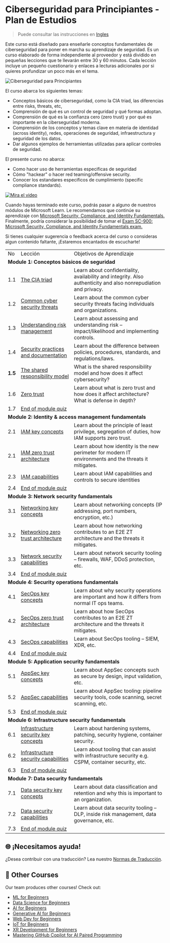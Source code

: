 # Ciberseguridad para Principiantes - Plan de Estudios

> Puede consultar las instrucciones en [Ingles](../../README.md)

Este curso está diseñado para enseñarle conceptos fundamentales de ciberseguridad para poner en marcha su aprendizaje de seguridad. Es un curso elaborado de forma independiente al proveedor y está dividido en pequeñas lecciones que te llevarán entre 30 y 60 minutos. Cada lección incluye un pequeño cuestionario y enlaces a lecturas adicionales por si quieres profundizar un poco más en el tema.

![Ciberseguridad para Principiantes](../../images/banner.jpg)

El curso abarca los siguientes temas:
- Conceptos básicos de ciberseguridad, como la CIA triad, las diferencias entre risks, threats, etc,
- Comprensión de qué es un control de seguridad y qué formas adoptan.
- Comprensión de qué es la confianza cero (zero trust) y por qué es importante en la ciberseguridad moderna.
- Comprensión de los conceptos y temas clave en materia de identidad (across identity), redes, operaciones de seguridad, infraestructura y seguridad de los datos.
- Dar algunos ejemplos de herramientas utilizadas para aplicar controles de seguridad.

El presente curso no abarca:
- Como hacer uso de herramientas especificas de seguridad
- Cómo "hackear" o hacer red teaming/offensive security.
- Conocer los estandares especificos de cumplimiento (specific compliance standards).

[![Mira el video](../../images/intro_placeholder.png)](https://learn-video.azurefd.net/vod/player?id=a0fe1cef-c064-4d59-97a9-e89e12a99b4d)

Cuando hayas terminado este curso, podrás pasar a alguno de nuestros módulos de Microsoft Learn. Le recomendamos que continúe su aprendizaje con [Microsoft Security, Compliance, and Identity Fundamentals.](https://learn.microsoft.com/en-us/training/paths/describe-concepts-of-security-compliance-identity/?WT.mc_id=academic-96948-sayoung) Finalmente, podría considerar la posibilidad de tomar el [Exam SC-900: Microsoft Security, Compliance, and Identity Fundamentals exam.](https://learn.microsoft.com/en-us/credentials/certifications/exams/sc-900/?WT.mc_id=academic-96948-sayoung)

Si tienes cualquier sugerencia o feedback acerca del curso o consideras algun contenido faltante, ¡Estaremos encantados de escucharte!

<table>
  <tr><td>No</td><td>Lección</td><td>Objetivos de Aprendizaje</td></tr>
  <tr><td colspan="3"><strong>Module 1: Conceptos básicos de seguridad</strong></td></tr>
  <tr><td>1.1</td><td><a href="https://github.com/microsoft/Security-101/blob/main/1.1%20The%20CIA%20triad%20and%20other%20key%20concepts.md">The CIA triad</a></td><td>Learn about confidentiality, availability and integrity. Also authenticity and also nonrepudiation and privacy.</td></tr>
  <tr><td>1.2</td><td><a href="https://github.com/microsoft/Security-101/blob/main/1.2%20Common%20cybersecurity%20threats.md">Common cyber security threats</a></td><td>Learn about the common cyber security threats facing individuals and organizations.</td></tr>
  <tr>
    <td>1.3</td>
    <td><a href="https://github.com/microsoft/Security-101/blob/main/1.3%20Understanding%20risk%20management.md">Understanding risk management</a></td>
    <td>Learn about assessing and understanding risk – impact/likelihood and implementing controls.</td>
  </tr>
  <tr>
    <td>1.4</td>
    <td><a href="https://github.com/microsoft/Security-101/blob/main/1.4%20Security%20practices%20and%20documentation.md">Security practices and documentation</a></td>
    <td>Learn about the difference between policies, procedures, standards, and regulations/laws.</td>
  </tr>
  <tr>
    <td><strong>1.5</strong></td>
    <td><a href="https://github.com/microsoft/Security-101/blob/main/1.6%20Shared%20responsibility%20model.md">The shared responsibility model</a></td>
    <td>What is the shared responsibility model and how does it affect cybersecurity?</td>
  </tr>
  <tr>
    <td>1.6</td>
    <td><a href="https://github.com/microsoft/Security-101/blob/main/1.5%20Zero%20trust.md">Zero trust</a></td>
    <td>Learn about what is zero trust and how does it affect architecture? What is defense in depth?</td>
  </tr>
  <tr>
    <td>1.7</td>
    <td colspan="2"><a href="https://github.com/microsoft/Security-101/blob/main/1.7%20End%20of%20module%20quiz.md">End of module quiz</a></td>
  </tr>
  <tr><td colspan="3"><strong>Module 2: Identity & access management fundamentals</strong></td></tr>
  <td>2.1</td>
    <td><a href="https://github.com/microsoft/Security-101/blob/main/2.1%20IAM%20key%20concepts.md">IAM key concepts</a></td>
    <td>Learn about the principle of least privilege, segregation of duties, how IAM supports zero trust.</td>
  </tr>
  <tr>
    <td>2.1</td>
    <td><a href="https://github.com/microsoft/Security-101/blob/main/2.2%20IAM%20zero%20trust%20architecture.md">IAM zero trust architecture</a></td>
    <td>Learn about how identity is the new perimeter for modern IT environments and the threats it mitigates.</td>
  </tr>
  <tr>
    <td>2.3</td>
    <td><a href="https://github.com/microsoft/Security-101/blob/main/2.3%20IAM%20capabilities.md">IAM capabilities</a></td>
    <td>Learn about IAM capabilities and controls to secure identities</td>
  </tr>
  <tr>
    <td>2.4</td>
    <td colspan="2"><a href="https://github.com/microsoft/Security-101/blob/main/2.4%20End%20of%20module%20quiz.md">End of module quiz</a></td>
  <tr><td colspan="3"><strong>Module 3: Network security fundamentals</strong></td></tr>
  <tr>
    <td>3.1</td>
    <td><a href="https://github.com/microsoft/Security-101/blob/main/3.1%20Networking%20key%20concepts.md">Networking key concepts</a></td>
    <td>Learn about networking concepts (IP addressing, port numbers, encryption, etc.)</td>
  </tr>
  <tr>
    <td>3.2</td>
    <td><a href="https://github.com/microsoft/Security-101/blob/main/3.2%20Networking%20zero%20trust%20architecture.md">Networking zero trust architecture</a></td>
    <td>Learn about how networking contributes to an E2E ZT architecture and the threats it mitigates.</td>
  </tr>
  <tr>
    <td>3.3</td>
    <td><a href="https://github.com/microsoft/Security-101/blob/main/3.3%20Network%20security%20capabilities.md">Network security capabilities</a></td>
    <td>Learn about network security tooling – firewalls, WAF, DDoS protection, etc.</td>
  </tr>
  <tr>
    <td>3.4</td>
    <td colspan="2"><a href="https://github.com/microsoft/Security-101/blob/main/3.4%20End%20of%20module%20quiz.md">End of module quiz</a></td>
  </tr>
  <tr><td colspan="3"><strong>Module 4: Security operations fundamentals</strong></td></tr>
  <tr>
    <td>4.1</td>
    <td><a href="https://github.com/microsoft/Security-101/blob/main/4.1%20SecOps%20key%20concepts.md">SecOps key concepts</a></td>
    <td>Learn about why security operations are important and how it differs from normal IT ops teams.</td>
  </tr>
  <tr>
    <td>4.2</td>
    <td><a href="https://github.com/microsoft/Security-101/blob/main/4.2%20SecOps%20zero%20trust%20architecture.md">SecOps zero trust architecture</a></td>
    <td>Learn about how SecOps contributes to an E2E ZT architecture and the threats it mitigates.</td>
  </tr>
  <tr>
    <td>4.3</td>
    <td><a href="https://github.com/microsoft/Security-101/blob/main/4.3%20SecOps%20capabilities.md">SecOps capabilities</a></td>
    <td>Learn about SecOps tooling – SIEM, XDR, etc.</td>
  </tr>
  <tr>
    <td>4.4</td>
    <td colspan="2"><a href="https://github.com/microsoft/Security-101/blob/main/4.4%20End%20of%20module%20quiz.md">End of module quiz</a></td>
  </tr>
  <tr><td colspan="3"><strong>Module 5: Application security fundamentals</strong></td></tr>
  <tr>
    <td>5.1</td>
    <td><a href="https://github.com/microsoft/Security-101/blob/main/5.1%20AppSec%20key%20concepts.md">AppSec key concepts</a></td>
    <td>Learn about AppSec concepts such as secure by design, input validation, etc.</td>
  </tr>
  <tr>
    <td>5.2</td>
    <td><a href="https://github.com/microsoft/Security-101/blob/main/5.3%20AppSec%20key%20capabilities.md">AppSec capabilities</a></td>
    <td>Learn about AppSec tooling: pipeline security tools, code scanning, secret scanning, etc.</td>
  </tr>
  <tr>
    <td>5.3</td>
    <td colspan="2"><a href="https://github.com/microsoft/Security-101/blob/main/5.4%20End%20of%20module%20quiz.md">End of module quiz</a></td>
  </tr>
  <tr><td colspan="3"><strong>Module 6: Infrastructure security fundamentals</strong></td></tr>
    <tr>
    <td>6.1</td>
    <td><a href="https://github.com/microsoft/Security-101/blob/main/6.1%20Infrastructure%20security%20key%20concepts.md">Infrastructure security key concepts</a></td>
    <td>Learn about hardening systems, patching, security hygiene, container security.</td>
  </tr>
  <tr>
    <td>6.2</td>
    <td><a href="https://github.com/microsoft/Security-101/blob/main/6.2%20Infrastructure%20security%20capabilities.md">Infrastructure security capabilities</a></td>
    <td>Learn about tooling that can assist with infrastructure security e.g. CSPM, container security, etc.</td>
  </tr>
  <tr>
    <td>6.3</td>
    <td colspan="2"><a href="https://github.com/microsoft/Security-101/blob/main/6.3%20End%20of%20module%20quiz.md">End of module quiz</a></td>
  </tr>
  <tr><td colspan="3"><strong>Module 7: Data security fundamentals</strong></td></tr>
  <tr>
    <td>7.1</td>
    <td><a href="https://github.com/microsoft/Security-101/blob/main/7.1%20Data%20security%20key%20concepts.md">Data security key concepts</a></td>
    <td>Learn about data classification and retention and why this is important to an organization.</td>
  </tr>
  <tr>
    <td>7.2</td>
    <td><a href="https://github.com/microsoft/Security-101/blob/main/7.2%20Data%20security%20capabilities.md">Data security capabilities</a></td>
    <td>Learn about data security tooling – DLP, inside risk management, data governance, etc.</td>
  </tr>
  <tr>
    <td>7.3</td>
    <td colspan="2"><a href="https://github.com/microsoft/Security-101/blob/main/7.3%20End%20of%20module%20quiz.md">End of module quiz</a></td>
  </tr>
</table>

## 🌐 ¡Necesitamos ayuda!

¿Desea contribuir con una traducción? Lea nuestro [Normas de Traducción](https://github.com/microsoft/Security-101).

## 🎒  Other Courses 

Our team produces other courses! Check out:

- [ML for Beginners](https://aka.ms/ml-beginners?WT.mc_id=academic-96948-sayoung)
- [Data Science for Beginners](https://aka.ms/datascience-beginners?WT.mc_id=academic-96948-sayoung)
- [AI for Beginners](https://aka.ms/ai-beginners?WT.mc_id=academic-96948-sayoung)
- [Generative AI for Beginners](https://aka.ms/ai-beginners?WT.mc_id=academic-96948-sayoung)
- [Web Dev for Beginners](https://aka.ms/webdev-beginners?WT.mc_id=academic-96948-sayoung)
- [IoT for Beginners](https://aka.ms/iot-beginners?WT.mc_id=academic-96948-sayoung)
- [XR Development for Beginners](https://github.com/microsoft/xr-development-for-beginners?WT.mc_id=academic-96948-sayoung)
- [Mastering GitHub Copilot for AI Paired Programming](https://aka.ms/GitHubCopilotAI?WT.mc_id=academic-96948-sayoung)
